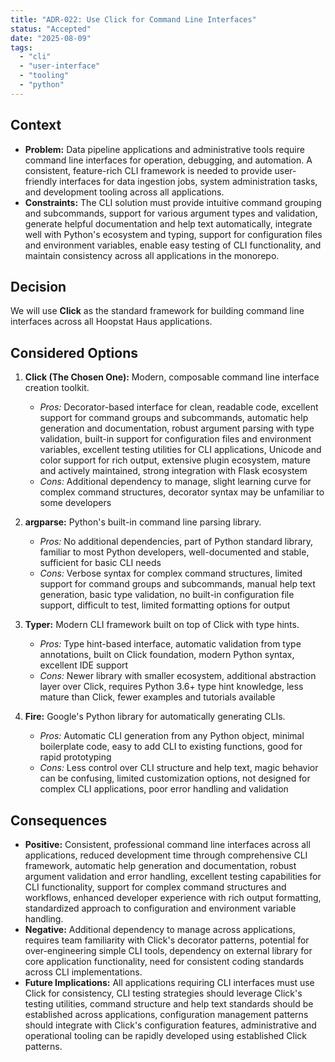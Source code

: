 ```yaml
---
title: "ADR-022: Use Click for Command Line Interfaces"
status: "Accepted"
date: "2025-08-09"
tags:
  - "cli"
  - "user-interface"
  - "tooling"
  - "python"
---
```


## Context

* **Problem:** Data pipeline applications and administrative tools require command line interfaces for operation, debugging, and automation. A consistent, feature-rich CLI framework is needed to provide user-friendly interfaces for data ingestion jobs, system administration tasks, and development tooling across all applications.
* **Constraints:** The CLI solution must provide intuitive command grouping and subcommands, support for various argument types and validation, generate helpful documentation and help text automatically, integrate well with Python's ecosystem and typing, support for configuration files and environment variables, enable easy testing of CLI functionality, and maintain consistency across all applications in the monorepo.

## Decision

We will use **Click** as the standard framework for building command line interfaces across all Hoopstat Haus applications.

## Considered Options

1. **Click (The Chosen One):** Modern, composable command line interface creation toolkit.
   * *Pros:* Decorator-based interface for clean, readable code, excellent support for command groups and subcommands, automatic help generation and documentation, robust argument parsing with type validation, built-in support for configuration files and environment variables, excellent testing utilities for CLI applications, Unicode and color support for rich output, extensive plugin ecosystem, mature and actively maintained, strong integration with Flask ecosystem
   * *Cons:* Additional dependency to manage, slight learning curve for complex command structures, decorator syntax may be unfamiliar to some developers

2. **argparse:** Python's built-in command line parsing library.
   * *Pros:* No additional dependencies, part of Python standard library, familiar to most Python developers, well-documented and stable, sufficient for basic CLI needs
   * *Cons:* Verbose syntax for complex command structures, limited support for command groups and subcommands, manual help text generation, basic type validation, no built-in configuration file support, difficult to test, limited formatting options for output

3. **Typer:** Modern CLI framework built on top of Click with type hints.
   * *Pros:* Type hint-based interface, automatic validation from type annotations, built on Click foundation, modern Python syntax, excellent IDE support
   * *Cons:* Newer library with smaller ecosystem, additional abstraction layer over Click, requires Python 3.6+ type hint knowledge, less mature than Click, fewer examples and tutorials available

4. **Fire:** Google's Python library for automatically generating CLIs.
   * *Pros:* Automatic CLI generation from any Python object, minimal boilerplate code, easy to add CLI to existing functions, good for rapid prototyping
   * *Cons:* Less control over CLI structure and help text, magic behavior can be confusing, limited customization options, not designed for complex CLI applications, poor error handling and validation

## Consequences

* **Positive:** Consistent, professional command line interfaces across all applications, reduced development time through comprehensive CLI framework, automatic help generation and documentation, robust argument validation and error handling, excellent testing capabilities for CLI functionality, support for complex command structures and workflows, enhanced developer experience with rich output formatting, standardized approach to configuration and environment variable handling.
* **Negative:** Additional dependency to manage across applications, requires team familiarity with Click's decorator patterns, potential for over-engineering simple CLI tools, dependency on external library for core application functionality, need for consistent coding standards across CLI implementations.
* **Future Implications:** All applications requiring CLI interfaces must use Click for consistency, CLI testing strategies should leverage Click's testing utilities, command structure and help text standards should be established across applications, configuration management patterns should integrate with Click's configuration features, administrative and operational tooling can be rapidly developed using established Click patterns.